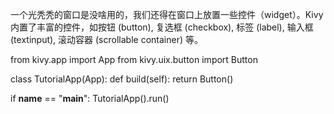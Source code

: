 一个光秃秃的窗口是没啥用的，我们还得在窗口上放置一些控件（widget）。Kivy 内置了丰富的控件，如按钮 (button), 复选框 (checkbox), 标签 (label), 输入框 (textinput), 滚动容器 (scrollable container) 等。

  from kivy.app import App
  from kivy.uix.button import Button
 
  class TutorialApp(App):
      def build(self):
          return Button()
 
  if __name__ == "__main__":
      TutorialApp().run()
